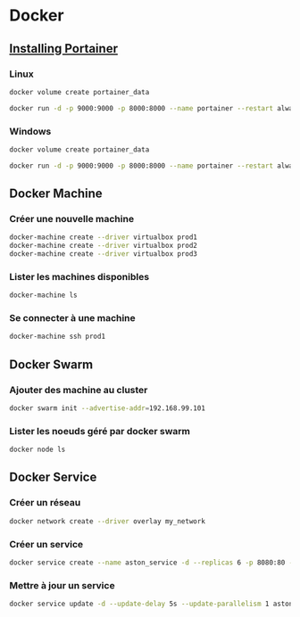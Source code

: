 # Docker

## [Installing Portainer](https://portainer.readthedocs.io/en/stable/index.html)

### Linux

```sh
docker volume create portainer_data

docker run -d -p 9000:9000 -p 8000:8000 --name portainer --restart always -v /var/run/docker.sock:/var/run/docker.sock -v portainer_data:/data portainer/portainer
```

### Windows

```sh
docker volume create portainer_data

docker run -d -p 9000:9000 -p 8000:8000 --name portainer --restart always -v \\.\pipe\docker_engine:\\.\pipe\docker_engine -v portainer_data:/data portainer/portainer
```

## Docker Machine

### Créer une nouvelle machine

```sh
docker-machine create --driver virtualbox prod1
docker-machine create --driver virtualbox prod2
docker-machine create --driver virtualbox prod3
```

### Lister les machines disponibles

```sh
docker-machine ls
```

### Se connecter à une machine

```sh
docker-machine ssh prod1
```

## Docker Swarm

### Ajouter des machine au cluster

```sh
docker swarm init --advertise-addr=192.168.99.101
```

### Lister les noeuds géré par docker swarm

```sh
docker node ls
```

## Docker Service

### Créer un réseau

```sh
docker network create --driver overlay my_network
```

### Créer un service

```sh
docker service create --name aston_service -d --replicas 6 -p 8080:80 --network aston_swarm nginx:alpine 
```

### Mettre à jour un service

```sh
docker service update -d --update-delay 5s --update-parallelism 1 aston_service
```